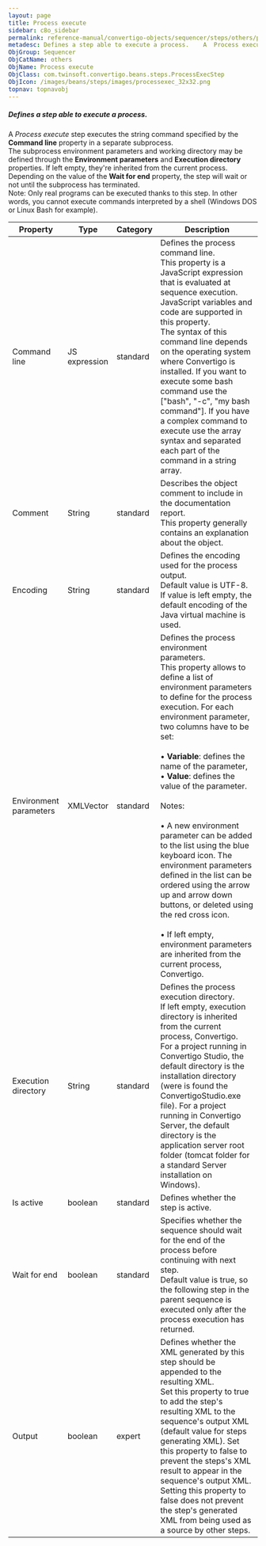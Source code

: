 ```yaml
---
layout: page
title: Process execute
sidebar: c8o_sidebar
permalink: reference-manual/convertigo-objects/sequencer/steps/others/process-execute/
metadesc: Defines a step able to execute a process.    A  Process execute  step executes the string command specified by the  Command line  property in a separa
ObjGroup: Sequencer
ObjCatName: others
ObjName: Process execute
ObjClass: com.twinsoft.convertigo.beans.steps.ProcessExecStep
ObjIcon: /images/beans/steps/images/processexec_32x32.png
topnav: topnavobj
---
```

##### Defines a step able to execute a process. 

A <i>Process execute</i> step executes the string command specified by the <b>Command line</b> property in a separate subprocess. <br/>The subprocess environment parameters and working directory may be defined through the <b>Environment parameters</b> and <b>Execution directory</b> properties. If left empty, they're inherited from the current process. <br/>Depending on the value of the <b>Wait for end</b> property, the step will wait or not until the subprocess has terminated.<br/><span class="orangetwinsoft">Note:</span> Only real programs can be executed thanks to this step. In other words, you cannot execute commands interpreted by a shell (Windows DOS or Linux Bash for example).

Property | Type | Category | Description
--- | --- | --- | ---
Command line | JS expression | standard | Defines the process command line.<br/>This property is a JavaScript expression that is evaluated at sequence execution. JavaScript variables and code are supported in this property. <br/>The syntax of this command line depends on the operating system where Convertigo is installed. If you want to execute some bash command use the ["bash", "-c", "my bash command"]. If you have a complex command to execute use the array syntax and separated each part of the command in a string array.
Comment | String | standard | Describes the object comment to include in the documentation report.<br/>This property generally contains an explanation about the object.
Encoding | String | standard | Defines the encoding used for the process output.<br/>Default value is <span class="computer">UTF-8</span>. If value is left empty, the default encoding of the Java virtual machine is used.
Environment parameters | XMLVector | standard | Defines the process environment parameters.<br/>This property allows to define a list of environment parameters to define for the process execution. For each environment parameter, two columns have to be set: <br/><br/>• <b>Variable</b>: defines the name of the parameter, <br/>• <b>Value</b>: defines the value of the parameter. <br/><br/><span class="orangetwinsoft">Notes:</span> <br/><br/>• A new environment parameter can be added to the list using the blue keyboard icon. The environment parameters defined in the list can be ordered using the arrow up and arrow down buttons, or deleted using the red cross icon. <br/><br/>• If left empty, environment parameters are inherited from the current process, Convertigo. <br/>
Execution directory | String | standard | Defines the process execution directory.<br/>If left empty, execution directory is inherited from the current process, Convertigo. <br/>For a project running in Convertigo Studio, the default directory is the installation directory (were is found the <span class="computer">ConvertigoStudio.exe</span> file). For a project running in Convertigo Server, the default directory is the application server root folder (tomcat folder for a standard Server installation on Windows).
Is active | boolean | standard | Defines whether the step is active.
Wait for end | boolean | standard | Specifies whether the sequence should wait for the end of the process before continuing with next step.<br/>Default value is <span class="computer">true</span>, so the following step in the parent sequence is executed only after the process execution has returned.
Output | boolean | expert | Defines whether the XML generated by this step should be appended to the resulting XML.<br/>Set this property to <span class="computer">true</span> to add the step's resulting XML to the sequence's output XML (default value for steps generating XML). Set this property to <span class="computer">false</span> to prevent the steps's XML result to appear in the sequence's output XML.<br/>Setting this property to <span class="computer">false</span> does not prevent the step's generated XML from being used as a source by other steps.
